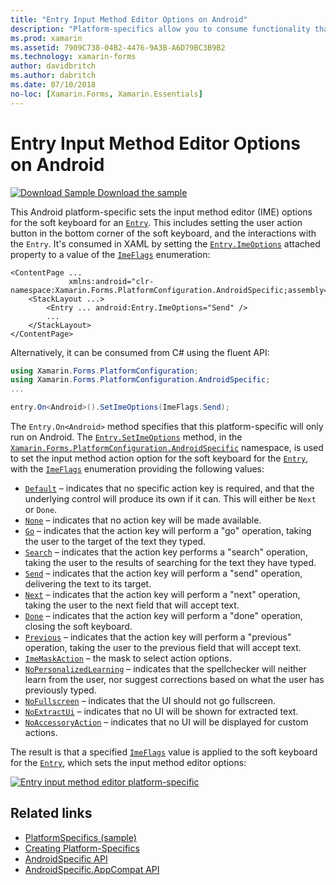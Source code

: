 ```yaml
---
title: "Entry Input Method Editor Options on Android"
description: "Platform-specifics allow you to consume functionality that's only available on a specific platform, without implementing custom renderers or effects. This article explains how to consume the Android platform-specific that sets the input method editor options for the soft keyboard for an Entry."
ms.prod: xamarin
ms.assetid: 7909C738-04B2-4476-9A3B-A6D79BC3B9B2
ms.technology: xamarin-forms
author: davidbritch
ms.author: dabritch
ms.date: 07/10/2018
no-loc: [Xamarin.Forms, Xamarin.Essentials]
---
```


# Entry Input Method Editor Options on Android

[![Download Sample](~/media/shared/download.png) Download the sample](/samples/xamarin/xamarin-forms-samples/userinterface-platformspecifics)

This Android platform-specific sets the input method editor (IME) options for the soft keyboard for an [`Entry`](xref:Xamarin.Forms.Entry). This includes setting the user action button in the bottom corner of the soft keyboard, and the interactions with the `Entry`. It's consumed in XAML by setting the [`Entry.ImeOptions`](xref:Xamarin.Forms.PlatformConfiguration.AndroidSpecific.Entry.ImeOptionsProperty) attached property to a value of the [`ImeFlags`](xref:Xamarin.Forms.PlatformConfiguration.AndroidSpecific.ImeFlags) enumeration:

```xaml
<ContentPage ...
             xmlns:android="clr-namespace:Xamarin.Forms.PlatformConfiguration.AndroidSpecific;assembly=Xamarin.Forms.Core">
    <StackLayout ...>
        <Entry ... android:Entry.ImeOptions="Send" />
        ...
    </StackLayout>
</ContentPage>
```

Alternatively, it can be consumed from C# using the fluent API:

```csharp
using Xamarin.Forms.PlatformConfiguration;
using Xamarin.Forms.PlatformConfiguration.AndroidSpecific;
...

entry.On<Android>().SetImeOptions(ImeFlags.Send);
```

The `Entry.On<Android>` method specifies that this platform-specific will only run on Android. The [`Entry.SetImeOptions`](xref:Xamarin.Forms.PlatformConfiguration.AndroidSpecific.Entry.SetImeOptions(Xamarin.Forms.IPlatformElementConfiguration{Xamarin.Forms.PlatformConfiguration.Android,Xamarin.Forms.Entry},Xamarin.Forms.PlatformConfiguration.AndroidSpecific.ImeFlags)) method, in the [`Xamarin.Forms.PlatformConfiguration.AndroidSpecific`](xref:Xamarin.Forms.PlatformConfiguration.AndroidSpecific) namespace, is used to set the input method action option for the soft keyboard for the [`Entry`](xref:Xamarin.Forms.Entry), with the [`ImeFlags`](xref:Xamarin.Forms.PlatformConfiguration.AndroidSpecific.ImeFlags) enumeration providing the following values:

- [`Default`](xref:Xamarin.Forms.PlatformConfiguration.AndroidSpecific.ImeFlags.Default) – indicates that no specific action key is required, and that the underlying control will produce its own if it can. This will either be `Next` or `Done`.
- [`None`](xref:Xamarin.Forms.PlatformConfiguration.AndroidSpecific.ImeFlags.None) – indicates that no action key will be made available.
- [`Go`](xref:Xamarin.Forms.PlatformConfiguration.AndroidSpecific.ImeFlags.Go) – indicates that the action key will perform a "go" operation, taking the user to the target of the text they typed.
- [`Search`](xref:Xamarin.Forms.PlatformConfiguration.AndroidSpecific.ImeFlags.Search) – indicates that the action key performs a "search" operation, taking the user to the results of searching for the text they have typed.
- [`Send`](xref:Xamarin.Forms.PlatformConfiguration.AndroidSpecific.ImeFlags.Send) – indicates that the action key will perform a "send" operation, delivering the text to its target.
- [`Next`](xref:Xamarin.Forms.PlatformConfiguration.AndroidSpecific.ImeFlags.Next) – indicates that the action key will perform a "next" operation, taking the user to the next field that will accept text.
- [`Done`](xref:Xamarin.Forms.PlatformConfiguration.AndroidSpecific.ImeFlags.Done) – indicates that the action key will perform a "done" operation, closing the soft keyboard.
- [`Previous`](xref:Xamarin.Forms.PlatformConfiguration.AndroidSpecific.ImeFlags.Previous) – indicates that the action key will perform a "previous" operation, taking the user to the previous field that will accept text.
- [`ImeMaskAction`](xref:Xamarin.Forms.PlatformConfiguration.AndroidSpecific.ImeFlags.ImeMaskAction) – the mask to select action options.
- [`NoPersonalizedLearning`](xref:Xamarin.Forms.PlatformConfiguration.AndroidSpecific.ImeFlags.NoPersonalizedLearning) – indicates that the spellchecker will neither learn from the user, nor suggest corrections based on what the user has previously typed.
- [`NoFullscreen`](xref:Xamarin.Forms.PlatformConfiguration.AndroidSpecific.ImeFlags.NoFullscreen) – indicates that the UI should not go fullscreen.
- [`NoExtractUi`](xref:Xamarin.Forms.PlatformConfiguration.AndroidSpecific.ImeFlags.NoExtractUi) – indicates that no UI will be shown for extracted text.
- [`NoAccessoryAction`](xref:Xamarin.Forms.PlatformConfiguration.AndroidSpecific.ImeFlags.NoAccessoryAction) – indicates that no UI will be displayed for custom actions.

The result is that a specified [`ImeFlags`](xref:Xamarin.Forms.PlatformConfiguration.AndroidSpecific.ImeFlags) value is applied to the soft keyboard for the [`Entry`](xref:Xamarin.Forms.Entry), which sets the input method editor options:

[![Entry input method editor platform-specific](entry-ime-options-images/entry-imeoptions.png "Entry input method editor platform-specific")](entry-ime-options-images/entry-imeoptions-large.png#lightbox "Entry input method editor platform-specific")

## Related links

- [PlatformSpecifics (sample)](/samples/xamarin/xamarin-forms-samples/userinterface-platformspecifics)
- [Creating Platform-Specifics](~/xamarin-forms/platform/platform-specifics/index.md#creating-platform-specifics)
- [AndroidSpecific API](xref:Xamarin.Forms.PlatformConfiguration.AndroidSpecific)
- [AndroidSpecific.AppCompat API](xref:Xamarin.Forms.PlatformConfiguration.AndroidSpecific.AppCompat)